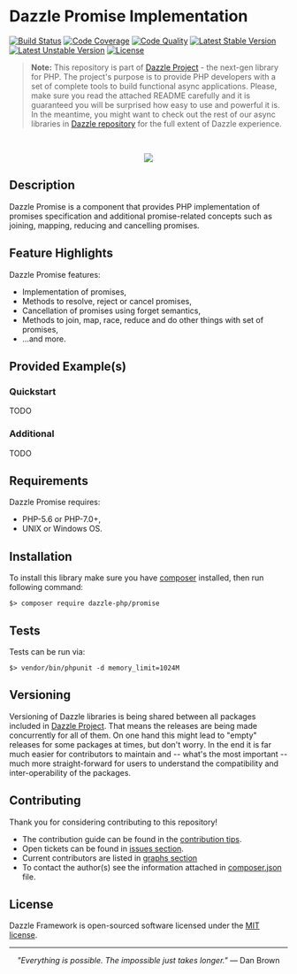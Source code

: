 # Dazzle Promise Implementation

[![Build Status](https://travis-ci.org/dazzle-php/promise.svg)](https://travis-ci.org/dazzle-php/promise)
[![Code Coverage](https://scrutinizer-ci.com/g/dazzle-php/promise/badges/coverage.png?b=master)](https://scrutinizer-ci.com/g/dazzle-php/promise/?branch=master)
[![Code Quality](https://scrutinizer-ci.com/g/dazzle-php/promise/badges/quality-score.png?b=master)](https://scrutinizer-ci.com/g/dazzle-php/promise/?branch=master)
[![Latest Stable Version](https://poser.pugx.org/dazzle-php/promise/v/stable)](https://packagist.org/packages/dazzle-php/promise) 
[![Latest Unstable Version](https://poser.pugx.org/dazzle-php/promise/v/unstable)](https://packagist.org/packages/dazzle-php/promise) 
[![License](https://poser.pugx.org/dazzle-php/promise/license)](https://packagist.org/packages/dazzle-php/promise/license)

> **Note:** This repository is part of [Dazzle Project](https://github.com/dazzle-php/dazzle) - the next-gen library for PHP. The project's purpose is to provide PHP developers with a set of complete tools to build functional async applications. Please, make sure you read the attached README carefully and it is guaranteed you will be surprised how easy to use and powerful it is. In the meantime, you might want to check out the rest of our async libraries in [Dazzle repository](https://github.com/dazzle-php) for the full extent of Dazzle experience.

<br>
<p align="center">
<img src="https://raw.githubusercontent.com/dazzle-php/dazzle/master/media/dazzle-x125.png" />
</p>

## Description

Dazzle Promise is a component that provides PHP implementation of promises specification and additional promise-related concepts such as joining, mapping, reducing and cancelling promises.

## Feature Highlights

Dazzle Promise features:

* Implementation of promises,
* Methods to resolve, reject or cancel promises,
* Cancellation of promises using forget semantics,
* Methods to join, map, race, reduce and do other things with set of promises,
* ...and more.

## Provided Example(s)

### Quickstart

TODO

### Additional

TODO

## Requirements

Dazzle Promise requires:

* PHP-5.6 or PHP-7.0+,
* UNIX or Windows OS.

## Installation

To install this library make sure you have [composer](https://getcomposer.org/) installed, then run following command:

```
$> composer require dazzle-php/promise
```

## Tests

Tests can be run via:

```
$> vendor/bin/phpunit -d memory_limit=1024M
```

## Versioning

Versioning of Dazzle libraries is being shared between all packages included in [Dazzle Project](https://github.com/dazzle-php/dazzle). That means the releases are being made concurrently for all of them. On one hand this might lead to "empty" releases for some packages at times, but don't worry. In the end it is far much easier for contributors to maintain and -- what's the most important -- much more straight-forward for users to understand the compatibility and inter-operability of the packages.

## Contributing

Thank you for considering contributing to this repository! 

- The contribution guide can be found in the [contribution tips](https://github.com/dazzle-php/promise/blob/master/CONTRIBUTING.md). 
- Open tickets can be found in [issues section](https://github.com/dazzle-php/promise/issues). 
- Current contributors are listed in [graphs section](https://github.com/dazzle-php/promise/graphs/contributors)
- To contact the author(s) see the information attached in [composer.json](https://github.com/dazzle-php/promise/blob/master/composer.json) file.

## License

Dazzle Framework is open-sourced software licensed under the [MIT license](http://opensource.org/licenses/MIT).

<hr>
<p align="center">
<i>"Everything is possible. The impossible just takes longer."</i> ― Dan Brown
</p>
